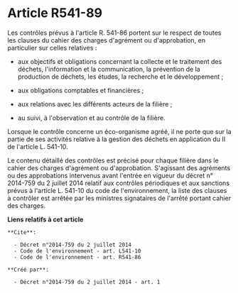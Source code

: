 # Article R541-89

Les contrôles prévus à l'article R. 541-86 portent sur le respect de toutes les clauses du cahier des charges d'agrément ou
d'approbation, en particulier sur celles relatives :

- aux objectifs et obligations concernant la collecte et le traitement des déchets, l'information et la communication, la
prévention de la production de déchets, les études, la recherche et le développement ;

- aux obligations comptables et financières ;

- aux relations avec les différents acteurs de la filière ;

- au suivi, à l'observation et au contrôle de la filière. 

Lorsque le contrôle concerne un éco-organisme agréé, il ne porte que sur la partie de ses activités relative à la gestion des
déchets en application du II de l'article L. 541-10. 

Le contenu détaillé des contrôles est précisé pour chaque filière dans le cahier des charges d'agrément ou d'approbation.
S'agissant des agréments ou des approbations intervenus avant l'entrée en vigueur du décret n° 2014-759 du 2 juillet 2014
relatif aux contrôles périodiques et aux sanctions prévus à l'article L. 541-10 du code de l'environnement, la liste des
clauses à contrôler est arrêtée par les ministres signataires de l'arrêté portant cahier des charges.

**Liens relatifs à cet article**

	**Cite**:

	  - Décret n°2014-759 du 2 juillet 2014
	  - Code de l'environnement - art. L541-10
	  - Code de l'environnement - art. R541-86

	**Créé par**:

	  - Décret n°2014-759 du 2 juillet 2014 - art. 1
